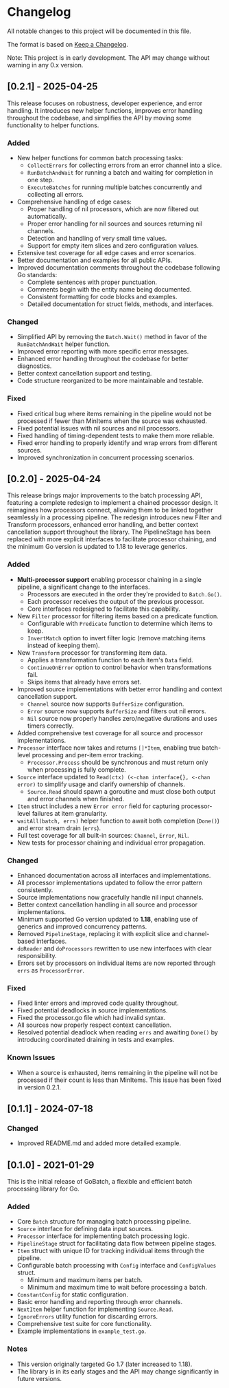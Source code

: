 # Changelog

All notable changes to this project will be documented in this file.

The format is based on [Keep a Changelog](https://keepachangelog.com/en/1.0.0/).

Note: This project is in early development. The API may change without warning in any 0.x version.

## [0.2.1] - 2025-04-25

This release focuses on robustness, developer experience, and error handling. It introduces new helper functions, improves error handling throughout the codebase, and simplifies the API by moving some functionality to helper functions.

### Added

- New helper functions for common batch processing tasks:
  - `CollectErrors` for collecting errors from an error channel into a slice.
  - `RunBatchAndWait` for running a batch and waiting for completion in one step.
  - `ExecuteBatches` for running multiple batches concurrently and collecting all errors.
- Comprehensive handling of edge cases:
  - Proper handling of nil processors, which are now filtered out automatically.
  - Proper error handling for nil sources and sources returning nil channels.
  - Detection and handling of very small time values.
  - Support for empty item slices and zero configuration values.
- Extensive test coverage for all edge cases and error scenarios.
- Better documentation and examples for all public APIs.
- Improved documentation comments throughout the codebase following Go standards:
  - Complete sentences with proper punctuation.
  - Comments begin with the entity name being documented.
  - Consistent formatting for code blocks and examples.
  - Detailed documentation for struct fields, methods, and interfaces.

### Changed

- Simplified API by removing the `Batch.Wait()` method in favor of the `RunBatchAndWait` helper function.
- Improved error reporting with more specific error messages.
- Enhanced error handling throughout the codebase for better diagnostics.
- Better context cancellation support and testing.
- Code structure reorganized to be more maintainable and testable.

### Fixed

- Fixed critical bug where items remaining in the pipeline would not be processed if fewer than MinItems when the source was exhausted.
- Fixed potential issues with nil sources and nil processors.
- Fixed handling of timing-dependent tests to make them more reliable.
- Fixed error handling to properly identify and wrap errors from different sources.
- Improved synchronization in concurrent processing scenarios.

## [0.2.0] - 2025-04-24

This release brings major improvements to the batch processing API, featuring a complete redesign to implement a chained processor design. It reimagines how processors connect, allowing them to be linked together seamlessly in a processing pipeline. The redesign introduces new Filter and Transform processors, enhanced error handling, and better context cancellation support throughout the library. The PipelineStage has been replaced with more explicit interfaces to facilitate processor chaining, and the minimum Go version is updated to 1.18 to leverage generics.

### Added

- **Multi-processor support** enabling processor chaining in a single pipeline, a significant change to the interfaces.
  - Processors are executed in the order they're provided to `Batch.Go()`.
  - Each processor receives the output of the previous processor.
  - Core interfaces redesigned to facilitate this capability.
- New `Filter` processor for filtering items based on a predicate function.
  - Configurable with `Predicate` function to determine which items to keep.
  - `InvertMatch` option to invert filter logic (remove matching items instead of keeping them).
- New `Transform` processor for transforming item data.
  - Applies a transformation function to each item's `Data` field.
  - `ContinueOnError` option to control behavior when transformations fail.
  - Skips items that already have errors set.
- Improved source implementations with better error handling and context cancellation support.
  - `Channel` source now supports `BufferSize` configuration.
  - `Error` source now supports `BufferSize` and filters out nil errors.
  - `Nil` source now properly handles zero/negative durations and uses timers correctly.
- Added comprehensive test coverage for all source and processor implementations.
- `Processor` interface now takes and returns `[]*Item`, enabling true batch-level processing and per-item error tracking.
  - `Processor.Process` should be synchronous and must return only when processing is fully complete.
- `Source` interface updated to `Read(ctx) (<-chan interface{}, <-chan error)` to simplify usage and clarify ownership of channels.
  - `Source.Read` should spawn a goroutine and must close both output and error channels when finished.
- `Item` struct includes a new `Error error` field for capturing processor-level failures at item granularity.
- `waitAll(batch, errs)` helper function to await both completion (`Done()`) and error stream drain (`errs`).
- Full test coverage for all built-in sources: `Channel`, `Error`, `Nil`.
- New tests for processor chaining and individual error propagation.

### Changed

- Enhanced documentation across all interfaces and implementations.
- All processor implementations updated to follow the error pattern consistently.
- Source implementations now gracefully handle nil input channels.
- Better context cancellation handling in all source and processor implementations.
- Minimum supported Go version updated to **1.18**, enabling use of generics and improved concurrency patterns.
- Removed `PipelineStage`, replacing it with explicit slice and channel-based interfaces.
- `doReader` and `doProcessors` rewritten to use new interfaces with clear responsibility.
- Errors set by processors on individual items are now reported through `errs` as `ProcessorError`.

### Fixed

- Fixed linter errors and improved code quality throughout.
- Fixed potential deadlocks in source implementations.
- Fixed the processor.go file which had invalid syntax.
- All sources now properly respect context cancellation.
- Resolved potential deadlock when reading `errs` and awaiting `Done()` by introducing coordinated draining in tests and examples.

### Known Issues

- When a source is exhausted, items remaining in the pipeline will not be processed if their count is less than MinItems. This issue has been fixed in version 0.2.1.

## [0.1.1] - 2024-07-18

### Changed

- Improved README.md and added more detailed example.

## [0.1.0] - 2021-01-29

This is the initial release of GoBatch, a flexible and efficient batch processing library for Go.

### Added

- Core `Batch` structure for managing batch processing pipeline.
- `Source` interface for defining data input sources.
- `Processor` interface for implementing batch processing logic.
- `PipelineStage` struct for facilitating data flow between pipeline stages.
- `Item` struct with unique ID for tracking individual items through the pipeline.
- Configurable batch processing with `Config` interface and `ConfigValues` struct.
  - Minimum and maximum items per batch.
  - Minimum and maximum time to wait before processing a batch.
- `ConstantConfig` for static configuration.
- Basic error handling and reporting through error channels.
- `NextItem` helper function for implementing `Source.Read`.
- `IgnoreErrors` utility function for discarding errors.
- Comprehensive test suite for core functionality.
- Example implementations in `example_test.go`.

### Notes

- This version originally targeted Go 1.7 (later increased to 1.18).
- The library is in its early stages and the API may change significantly in future versions.
